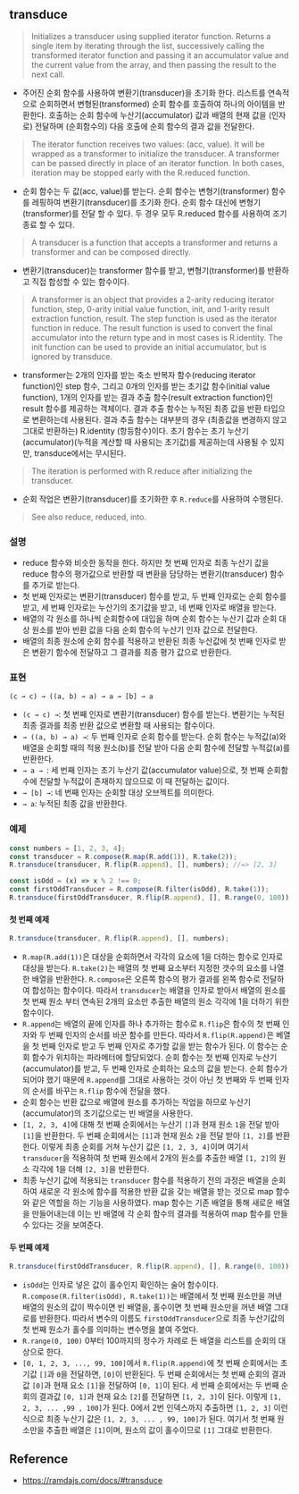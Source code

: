 ## transduce
> Initializes a transducer using supplied iterator function. Returns a single item by iterating through the list, successively calling the transformed iterator function and passing it an accumulator value and the current value from the array, and then passing the result to the next call.
- 주어진 순회 함수를 사용하여 변환기(transducer)을 초기화 한다. 리스트를 연속적으로 순회하면서 변형된(transformed) 순회 함수를 호출하여 하나의 아이템을 반환한다. 호출하는 순회 함수에 누산기(accumulator) 값과 배열의 현재 값을 (인자로) 전달하며 (순회함수의) 다음 호출에 순회 함수의 결과 값을 전달한다.

> The iterator function receives two values: (acc, value). It will be wrapped as a transformer to initialize the transducer. A transformer can be passed directly in place of an iterator function. In both cases, iteration may be stopped early with the R.reduced function.
- 순회 함수는 두 값(acc, value)를 받는다. 순회 함수는 변형기(transformer) 함수를 레핑하여 변환기(transducer)를 초기화 한다. 순회 함수 대신에 변형기(transformer)를 전달 할 수 있다. 두 경우 모두 R.reduced 함수를 사용하여 조기 종료 할 수 있다.

> A transducer is a function that accepts a transformer and returns a transformer and can be composed directly.
- 변환기(transducer)는 transformer 함수를 받고, 변형기(transformer)를 반환하고 직접 합성할 수 있는 함수이다.

> A transformer is an object that provides a 2-arity reducing iterator function, step, 0-arity initial value function, init, and 1-arity result extraction function, result. The step function is used as the iterator function in reduce. The result function is used to convert the final accumulator into the return type and in most cases is R.identity. The init function can be used to provide an initial accumulator, but is ignored by transduce.
- transformer는 2개의 인자를 받는 축소 반복자 함수(reducing iterator function)인 step 함수, 그리고 0개의 인자를 받는 초기값 함수(initial value function), 1개의 인자를 받는 결과 추출 함수(result extraction function)인 result 함수를 제공하는 객체이다. 결과 추출 함수는 누적된 최종 값을 반환 타입으로 변환하는데 사용된다. 결과 추출 함수는 대부분의 경우 (최종값을 변경하지 않고 그대로 반환하는) R.identity (항등함수)이다. 초기 함수는 초기 누산기(accumulator)(누적을 계산할 때 사용되는 초기값)를 제공하는데 사용될 수 있지만, transduce에서는 무시된다.

> The iteration is performed with R.reduce after initializing the transducer.
- 순회 작업은 변환기(transducer)를 초기화한 후 `R.reduce`를 사용하여 수행된다.

> See also reduce, reduced, into.

### 설명
- reduce 함수와 비슷한 동작을 한다. 하지만 첫 번째 인자로 최종 누산기 값을 reduce 함수의 평가값으로 반환할 때 변환을 담당하는 변환기(transducer) 함수를 추가로 받는다.
- 첫 번째 인자로는 변환기(transducer) 함수를 받고, 두 번째 인자로는 순회 함수를 받고, 세 번째 인자로는 누산기의 초기값을 받고, 네 번째 인자로 배열을 받는다.
- 배열의 각 원소를 하나씩 순회함수에 대입을 하며 순회 함수는 누산기 값과 순회 대상 원소를 받아 반환 값을 다음 순회 함수의 누산기 인자 값으로 전달한다.
- 배열의 최종 원소에 순회 함수를 적용하고 반환된 최종 누산값에 첫 번째 인자로 받은 변환기 함수에 전달하고 그 결과를 최종 평가 값으로 반환한다.

### 표현
```
(c → c) → ((a, b) → a) → a → [b] → a
```
- `(c → c) →`: 첫 번째 인자로 변환기(transducer) 함수를 받는다. 변환기는 누적된 최종 결과를 최종 반환 값으로 변환할 때 사용되는 함수이다.
- `→ ((a, b) → a) →`: 두 번째 인자로 순회 함수를 받는다. 순회 함수는 누적값(a)와 배열을 순회할 때의 적용 원소(b)를 전달 받아 다음 순회 함수에 전달할 누적값(a)를 반환한다.
- `→ a → `: 세 번째 인자는 초기 누산기 값(accumulator value)으로, 첫 번째 순회함수에 전달할 누적값이 존재하지 않으므로 이 때 전달하는 값이다.
- `→ [b] →`: 네 번째 인자는 순회할 대상 오브젝트를 의미한다.
- `→ a`: 누적된 최종 값을 반환한다.

### 예제
```js
const numbers = [1, 2, 3, 4];
const transducer = R.compose(R.map(R.add(1)), R.take(2));
R.transduce(transducer, R.flip(R.append), [], numbers); //=> [2, 3]

const isOdd = (x) => x % 2 !== 0;
const firstOddTransducer = R.compose(R.filter(isOdd), R.take(1));
R.transduce(firstOddTransducer, R.flip(R.append), [], R.range(0, 100)); //=> [1]
```

#### 첫 번째 예제
```js
R.transduce(transducer, R.flip(R.append), [], numbers);
```
- `R.map(R.add(1))`은 대상을 순회하면서 각각의 요소에 1을 더하는 함수로 인자로 대상을 받는다. `R.take(2)`는 배열의 첫 번째 요소부터 지정한 갯수의 요소를 나열한 배열을 반환한다. `R.compose`은 오른쪽 함수의 평가 결과를 왼쪽 함수로 전달하여 합성하는 함수이다. 따라서 `transducer`는 배열을 인자로 받아서 배열의 원소를 첫 번째 원소 부터 연속된 2개의 요소만 추출한 배열의 원소 각각에 1을 더하기 위한 함수이다.
- `R.append`는 배열의 끝에 인자를 하나 추가하는 함수로 `R.flip`은 함수의 첫 번째 인자와 두 번째 인자의 순서를 바꾼 함수를 만든다. 따라서 `R.flip(R.append)`은 베열을 첫 번째 인자로 받고 두 번째 인자로 추가할 값을 받는 함수가 된다. 이 함수는 순회 함수가 위치하는 파라메터에 할당되었다. 순회 함수는 첫 번째 인자로 누산기(accumulator)를 받고, 두 번째 인자로 순회하는 요소의 값을 받는다. 순회 함수가 되어야 했기 때문에 `R.append`를 그대로 사용하는 것이 아닌 첫 번째와 두 번째 인자의 순서를 바꾸는 `R.flip` 함수에 전달을 했다.
- 순회 함수는 반환 값으로 배열에 원소를 추가하는 작업을 하므로 누산기(accumulator)의 초기값으로는 빈 배열을 사용한다.
- `[1, 2, 3, 4]`에 대해 첫 번째 순회에서는 누산기 `[]`과 현재 원소 `1`을 전달 받아 `[1]`을 반환한다. 두 번째 순회에서는 `[1]`과 현재 원소 `2`을 전달 받아 `[1, 2]`를 반환한다. 이렇게 최종 순회를 거쳐 누산기 값은 `[1, 2, 3, 4]`이며 여기서 `transducer`을 적용하여 첫 번째 원소에서 2개의 원소를 추출한 배열 `[1, 2]`의 원소 각각에 1을 더해 `[2, 3]`을 반환한다.
- 최종 누산기 값에 적용되는 `transducer` 함수를 적용하기 전의 과정은 배열을 순회하여 새로운 각 원소에 함수를 적용한 반환 값을 갖는 배열을 받는 것으로 map 함수와 같은 역할을 하는 기능을 사용하였다. map 함수는 기존 배열을 통해 새로운 배열을 만들어내는데 이는 빈 배열에 각 순회 함수의 결과를 적용하여 map 함수를 만들 수 있다는 것을 보여준다.

#### 두 번째 예제
```js
R.transduce(firstOddTransducer, R.flip(R.append), [], R.range(0, 100));
```
- `isOdd`는 인자로 넣은 값이 홀수인지 확인하는 술어 함수이다. `R.compose(R.filter(isOdd), R.take(1))`는 배열에서 첫 번째 원소만을 꺼낸 배열의 원소의 값이 짝수이면 빈 배열을, 홀수이면 첫 번째 원소만을 꺼낸 배열 그대로를 반환한다. 따라서 변수의 이름도 `firstOddTransducer`으로 최종 누산기값의 첫 번째 원소가 홀수를 의미하는 변수명을 붙여 주었다.
- `R.range(0, 100)` 0부터 100까지의 정수가 차례로 든 배열을 리스트를 순회의 대상으로 한다.
- `[0, 1, 2, 3, ..., 99, 100]`에서 `R.flip(R.append)`에 첫 번째 순회에서는 초기값 `[]`과 `0`을 전달하면, `[0]`이 반환된다. 두 번째 순회에서는 첫 번째 순회의 결과값 `[0]`과 현재 요소 `[1]`을 전달하여 `[0, 1]`이 된다. 세 번째 순회에서는 두 번째 순회의 결과값 `[0, 1]`과 현재 요소 `[2]`를 전달하면 `[1, 2, 3]`이 된다. 이렇게 `[1, 2, 3, ... ,99 , 100]`가 된다. 0에서 2번 인덱스까지 추출하면 `[1, 2, 3]` 이런식으로 최종 누산기 값은 `[1, 2, 3, ... , 99, 100]`가 된다. 여기서 첫 번째 원소만을 추출한 배열은 `[1]`이며, 원소의 값이 홀수이므로 `[1]` 그대로 반환한다.

## Reference
- https://ramdajs.com/docs/#transduce
